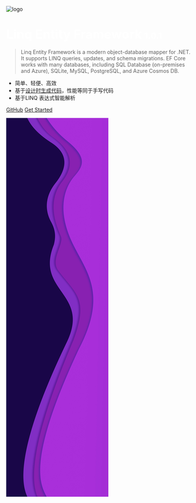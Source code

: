 <!-- _coverpage.md -->

![logo](_media/icon.svg)

# <font color=white><big>Linq Entity Framework</big> <small>1.0.1</small></font>

> Linq Entity Framework is a modern object-database mapper for .NET. It supports LINQ queries, updates, and schema migrations. EF Core works with many databases, including SQL Database (on-premises and Azure), SQLite, MySQL, PostgreSQL, and Azure Cosmos DB.

- 简单、轻便、高效 
- 基于[设计时生成代码](https://learn.microsoft.com/zh-cn/dotnet/csharp/roslyn-sdk/source-generators-overview)，性能等同于手写代码
- 基于LINQ 表达式智能解析

[GitHub](https://github.com/docsifyjs/docsify/)
[Get Started](#app)

<!-- 背景图片 -->

![](assets/bg.jpg)

